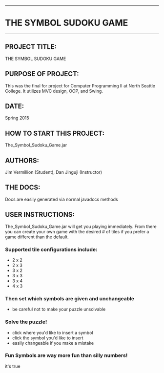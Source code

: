 ------------------------------------------------------------------------
# THE SYMBOL SUDOKU GAME
------------------------------------------------------------------------

## PROJECT TITLE:
THE SYMBOL SUDOKU GAME

## PURPOSE OF PROJECT:
This was the final for project for Computer Programming II at North Seattle College.  It utilizes MVC design, OOP, and Swing.
## DATE: 
Spring 2015

## HOW TO START THIS PROJECT: 
The_Symbol_Sudoku_Game.jar

## AUTHORS: 
Jim Vermillion (Student), Dan Jinguji (Instructor)

## THE DOCS:
Docs are easily generated via normal javadocs methods

## USER INSTRUCTIONS:
The_Symbol_Sudoku_Game.jar will get you playing immediately.  From there you can create your own game with the desired # of tiles if you prefer a game different than the default.
### Supported tile configurations include:
- 2 x 2
- 2 x 3
- 3 x 2
- 3 x 3
- 3 x 4
- 4 x 3
### Then set which symbols are given and unchangeable
- be careful not to make your puzzle unsolvable
### Solve the puzzle!
- click where you'd like to insert a symbol
- click the symbol you'd like to insert
- easily changeable if you make a mistake
### Fun Symbols are way more fun than silly numbers!
it's true
